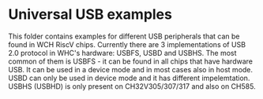 # Universal USB examples

This folder contains examples for different USB peripherals that can be found in WCH RiscV chips. Currently there are 3 implementations of USB 2.0 protocol in WHC's hardware: USBFS, USBD and USBHS. The most common of them is USBFS - it can be found in all chips that have hardware USB. It can be used in a device mode and in most cases also in host mode. USBD can only be used in device mode and it has different impelemtation. USBHS (USBHD) is only present on CH32V305/307/317 and also on CH585.
